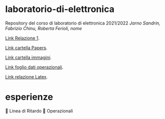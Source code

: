 # laboratorio-di-elettronica
Repository del corso di laboratorio di elettronica 2021/2022
*Jarno Sandrin, Fabrizio Chinu, Roberta Ferioli, nome*

 [Link Relazione 1](https://docs.google.com/document/d/1uCZw5_m_oM5hC9WFaPx_IHqI_mdPJ57idHaz5651o_U/edit?usp=sharing).
 
 [Link cartella Papers](https://drive.google.com/drive/folders/1-6_dya6fJyTzA0Ef4PeTfqoZy-eUgrJy?usp=sharing).
 
[Link cartella immagini](https://drive.google.com/drive/folders/1-aJtzV9xPFhFakpdX0p3cY-f668Xl1HV).

[Link foglio dati operazionali](https://docs.google.com/spreadsheets/d/1NgbLiS59NgVmHhE25dY5EEuMXuLJqpb3E43U6sZ8Y8k/edit#gid=0).

[Link relazione Latex](https://www.overleaf.com/project/6165baae84acc5114b894a31).

# esperienze
🔳 Linea di Ritardo
🔳 Operazionali



